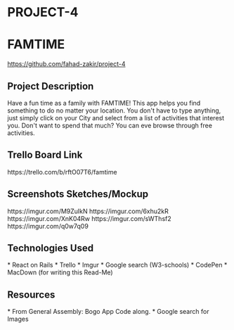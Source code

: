 # PROJECT-4

# FAMTIME

https://github.com/fahad-zakir/project-4


<h2>Project Description</h2>
Have a fun time as a family with FAMTIME!
This app helps you find something to do no matter your location.  You don't have to type anything, just simply click on your City and select from a list of activities that interest you. Don't want to spend that much?  You can eve browse through free activities.

<h2>Trello Board Link</h2>
https://trello.com/b/rftO07T6/famtime

<h2>Screenshots Sketches/Mockup</h2>
https://imgur.com/M9ZuIkN
https://imgur.com/6xhu2kR
https://imgur.com/XnK04Rw
https://imgur.com/sWThsf2
https://imgur.com/q0w7q09

<h2>Technologies Used</h2>
* React on Rails
* Trello
* Imgur
* Google search (W3-schools)
* CodePen
* MacDown (for writing this Read-Me)
	
<h2>Resources</h2>
* From General Assembly: Bogo App Code along.
* Google search for Images

